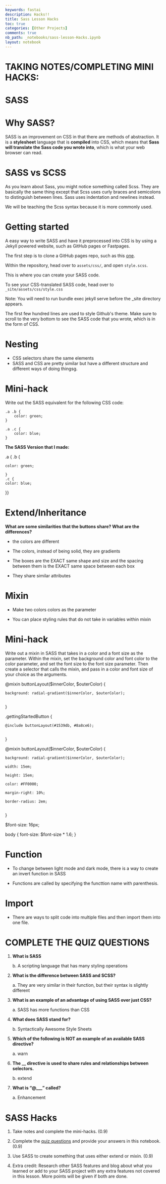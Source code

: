```yaml
---
keywords: fastai
description: Hacks!!
title: Sass Lesson Hacks
toc: true
categories: [Other Projects]
comments: true
nb_path: _notebooks/sass-lesson-Hacks.ipynb
layout: notebook
---
```


<!--
#################################################
### THIS FILE WAS AUTOGENERATED! DO NOT EDIT! ###
#################################################
# file to edit: _notebooks/sass-lesson-Hacks.ipynb
-->

<div class="container" id="notebook-container">
        
<div class="cell border-box-sizing text_cell rendered"><div class="inner_cell">
<div class="text_cell_render border-box-sizing rendered_html">
<h1 id="TAKING-NOTES/COMPLETING-MINI-HACKS:">TAKING NOTES/COMPLETING MINI HACKS:<a class="anchor-link" href="#TAKING-NOTES/COMPLETING-MINI-HACKS:"> </a></h1><h1 id="SASS">SASS<a class="anchor-link" href="#SASS"> </a></h1>
</div>
</div>
</div>
<div class="cell border-box-sizing text_cell rendered"><div class="inner_cell">
<div class="text_cell_render border-box-sizing rendered_html">
<h1 id="Why-SASS?">Why SASS?<a class="anchor-link" href="#Why-SASS?"> </a></h1><p>SASS is an improvement on CSS in that there are methods of abstraction. It is a <strong>stylesheet</strong> language that is <strong>compiled</strong> into CSS, which means that <strong>Sass will translate the Sass code you wrote into</strong>, which is what your web browser can read.</p>
<h1 id="SASS-vs-SCSS">SASS vs SCSS<a class="anchor-link" href="#SASS-vs-SCSS"> </a></h1><p>As you learn about Sass, you might notice something called Scss. They are basically the same thing except that Scss uses curly braces and semicolons to distinguish between lines. Sass uses indentation and newlines instead.</p>
<p>We will be teaching the Scss syntax because it is more commonly used.</p>

</div>
</div>
</div>
<div class="cell border-box-sizing text_cell rendered"><div class="inner_cell">
<div class="text_cell_render border-box-sizing rendered_html">
<h1 id="Getting-started">Getting started<a class="anchor-link" href="#Getting-started"> </a></h1><p>A easy way to write SASS and have it preprocessed into CSS is by using a Jekyll powered website, such as GitHub pages or Fastpages.</p>
<p>The first step is to clone a GitHub pages repo, such as this <a href="https://github.com/lwu1822/sassy_squad">one</a>.</p>
<p>Within the repository, head over to <code>assets/css/</code>, and open <code>style.scss</code>.</p>
<p>This is where you can create your SASS code.</p>
<p>To see your CSS-translated SASS code, head over to <code>_site/assets/css/style.css</code></p>
<p>Note: You will need to run bundle exec jekyll serve before the _site directory appears.</p>
<p>The first few hundred lines are used to style Github's theme. Make sure to scroll to the very bottom to see the SASS code that you wrote, which is in the form of CSS.</p>

</div>
</div>
</div>
<div class="cell border-box-sizing text_cell rendered"><div class="inner_cell">
<div class="text_cell_render border-box-sizing rendered_html">
<h1 id="Nesting">Nesting<a class="anchor-link" href="#Nesting"> </a></h1><ul>
<li>CSS selectors share the same elements</li>
<li>SASS and CSS are pretty similar but have a different structure and different ways of doing thingsg.</li>
</ul>

</div>
</div>
</div>
<div class="cell border-box-sizing text_cell rendered"><div class="inner_cell">
<div class="text_cell_render border-box-sizing rendered_html">
<h1 id="Mini-hack">Mini-hack<a class="anchor-link" href="#Mini-hack"> </a></h1><p>Write out the SASS equivalent for the following CSS code:</p>

<pre><code>.a .b {
    color: green;
}

.a .c {
    color: blue;
}</code></pre>

</div>
</div>
</div>
<div class="cell border-box-sizing text_cell rendered"><div class="inner_cell">
<div class="text_cell_render border-box-sizing rendered_html">
<p><strong>The SASS Version that I made:</strong></p>

</div>
</div>
</div>
<div class="cell border-box-sizing text_cell rendered"><div class="inner_cell">
<div class="text_cell_render border-box-sizing rendered_html">
<p>.a {
    .b {</p>

<pre><code>color: green;

}
.c { 
color: blue;
</code></pre>
<p>}}</p>

</div>
</div>
</div>
<div class="cell border-box-sizing text_cell rendered"><div class="inner_cell">
<div class="text_cell_render border-box-sizing rendered_html">
<h1 id="Extend/Inheritance">Extend/Inheritance<a class="anchor-link" href="#Extend/Inheritance"> </a></h1><p><strong>What are some similarities that the buttons share? What are the differences?</strong></p>
<ul>
<li><p>the colors are different</p>
</li>
<li><p>The colors, instead of being solid, they are gradients</p>
</li>
<li><p>The boxes are the EXACT same shape and size and the spacing between them is the EXACT same space between each box</p>
</li>
<li><p>They share similar attributes</p>
</li>
</ul>

</div>
</div>
</div>
<div class="cell border-box-sizing text_cell rendered"><div class="inner_cell">
<div class="text_cell_render border-box-sizing rendered_html">
<h1 id="Mixin">Mixin<a class="anchor-link" href="#Mixin"> </a></h1><ul>
<li><p>Make two colors colors as the parameter</p>
</li>
<li><p>You can place styling rules that do not take in variables within mixin</p>
</li>
</ul>

</div>
</div>
</div>
<div class="cell border-box-sizing text_cell rendered"><div class="inner_cell">
<div class="text_cell_render border-box-sizing rendered_html">
<h1 id="Mini-hack">Mini-hack<a class="anchor-link" href="#Mini-hack"> </a></h1><p>Write out a mixin in SASS that takes in a color and a font size as the parameter. Within the mixin, set the background color and font color to the color parameter, and set the font size to the font size parameter. Then create a selector that calls the mixin, and pass in a color and font size of your choice as the arguments.</p>

</div>
</div>
</div>
<div class="cell border-box-sizing text_cell rendered"><div class="inner_cell">
<div class="text_cell_render border-box-sizing rendered_html">
<p>@mixin buttonLayout($innerColor, $outerColor) {</p>

<pre><code>background: radial-gradient($innerColor, $outerColor);

</code></pre>
<p>}</p>
<p>.gettingStartedButton {</p>

<pre><code>@include buttonLayout(#1539db, #8a8ce6);

</code></pre>
<p>}</p>
<p>@mixin buttonLayout($innerColor, $outerColor) {</p>

<pre><code>background: radial-gradient($innerColor, $outerColor);

width: 15em;

height: 15em;

color: #FF0000;

margin-right: 10%;

border-radius: 2em;

</code></pre>
<p>}</p>
<p>$font-size: 16px;</p>
<p>body {
    font-size: $font-size * 1.6; 
}</p>

</div>
</div>
</div>
<div class="cell border-box-sizing text_cell rendered"><div class="inner_cell">
<div class="text_cell_render border-box-sizing rendered_html">
<h1 id="Function">Function<a class="anchor-link" href="#Function"> </a></h1><ul>
<li><p>To change between light mode and dark mode, there is a way to create an invert function in SASS</p>
</li>
<li><p>Functions are called by specifying the functtion name with parenthesis.</p>
</li>
</ul>

</div>
</div>
</div>
<div class="cell border-box-sizing text_cell rendered"><div class="inner_cell">
<div class="text_cell_render border-box-sizing rendered_html">
<h1 id="Import">Import<a class="anchor-link" href="#Import"> </a></h1><ul>
<li>There are ways to split code into multiple files and then import them into one file.</li>
</ul>

</div>
</div>
</div>
<div class="cell border-box-sizing text_cell rendered"><div class="inner_cell">
<div class="text_cell_render border-box-sizing rendered_html">
<h1 id="COMPLETE-THE-QUIZ-QUESTIONS">COMPLETE THE QUIZ QUESTIONS<a class="anchor-link" href="#COMPLETE-THE-QUIZ-QUESTIONS"> </a></h1>
</div>
</div>
</div>
<div class="cell border-box-sizing text_cell rendered"><div class="inner_cell">
<div class="text_cell_render border-box-sizing rendered_html">
<ol>
<li><p><strong>What is SASS</strong></p>
<p>b. A scripting language that has many styling operations</p>
</li>
<li><p><strong>What is the difference between SASS and SCSS?</strong></p>
<p>a. They are very similar in their function, but their syntax is slightly different</p>
</li>
<li><p><strong>What is an example of an advantage of using SASS over just CSS?</strong></p>
<p>a. SASS has more functions than CSS</p>
</li>
<li><p><strong>What does SASS stand for?</strong></p>
<p>b. Syntactically Awesome Style Sheets</p>
</li>
<li><p><strong>Which of the following is NOT an example of an available SASS directive?</strong></p>
<p>a. warn</p>
</li>
<li><p><strong>The __ directive is used to share rules and relationships between selectors.</strong></p>
<p>b. extend</p>
</li>
<li><p><strong>What is “@___” called?</strong></p>
<p>a. Enhancement</p>
</li>
</ol>

</div>
</div>
</div>
<div class="cell border-box-sizing text_cell rendered"><div class="inner_cell">
<div class="text_cell_render border-box-sizing rendered_html">
<h1 id="SASS-Hacks">SASS Hacks<a class="anchor-link" href="#SASS-Hacks"> </a></h1><ol>
<li><p>Take notes and complete the mini-hacks. (0.9)</p>
</li>
<li><p>Complete the <a href="https://lwu1822.github.io/sassy_squad/quizQuestions">quiz questions</a> and provide your answers in this notebook. (0.9)</p>
</li>
<li><p>Use SASS to create something that uses either extend or mixin. (0.9)</p>
</li>
<li><p>Extra credit: Research other SASS features and blog about what you learned or add to your SASS project with any extra features not covered in this lesson. More points will be given if both are done.</p>
</li>
</ol>

</div>
</div>
</div>
</div>
 

